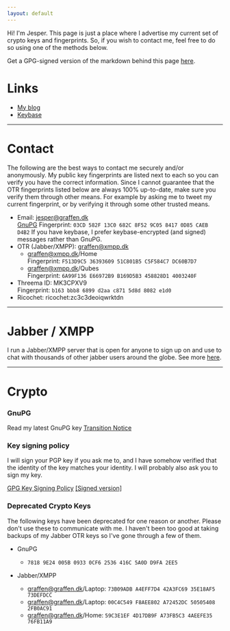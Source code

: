 ```yaml
---
layout: default
---
```


Hi! I'm Jesper. This page is just a place where I advertise my current set of crypto keys and fingerprints. So, if you wish to contact me, feel free to do so using one of the methods below. 

Get a GPG-signed version of the markdown behind this page [here](index.md.asc).

# Links

* [My blog][blog]
* [Keybase][keybase]

---

# Contact

The following are the best ways to contact me securely and/or anonymously. My public key fingerprints are listed next to each so you can verify you have the correct information.
Since I cannot guarantee that the OTR fingerprints listed below are always 100% up-to-date, make sure you verify them through other means. For example by asking me to tweet
my current fingerprint, or by verifying it through some other trusted means.

* Email: [jesper@graffen.dk][email]  
[GnuPG](graffen.asc) Fingerprint:  `03CD 582F 13C0 682C 8F52 9C05 8417 0D85 CAEB D4B2`
If you have keybase, I prefer keybase-encrypted (and signed) messages rather than GnuPG.   
* OTR (Jabber/XMPP): [graffen@xmpp.dk](xmpp:graffen@xmpp.dk)
  * graffen@xmpp.dk/Home  
    Fingerprint: `F513D9C5 36393609 51C801B5 C5F584C7 DC60B7D7`
  * graffen@xmpp.dk/Qubes  
    Fingerprint: `6A99F136 E66972B9 B169D5B3 458828D1 4003240F`
* Threema ID: MK3CPXV9  
  Fingerprint: `b163 bbb8 6899 d2aa c871 5d8d 8082 e1d0`
* Ricochet: ricochet:zc3c3deoiqwrktdn

---

# Jabber / XMPP
I run a Jabber/XMPP server that is open for anyone to sign up on and use to chat with thousands of other jabber users around the globe. See more [here][xmpp.dk].

---

# Crypto

### GnuPG
Read my latest GnuPG key [Transition Notice](/transition-notice.html)

### Key signing policy
I will sign your PGP key if you ask me to, and I have somehow verified that the identity of the key matches your
identity. I will probably also ask you to sign my key. 

[GPG Key Signing Policy](/keysigning/policy/) [[Signed version]](/keysigning/policy/index.md.asc) 

### Deprecated Crypto Keys
The following keys have been deprecated for one reason or another. Please don't use these to communicate with me. I haven't been too good at taking backups of my Jabber OTR keys so I've gone through a few of them. 


* GnuPG
  * `7818 9E24 005B 0933 0CF6 2536 416C 5A0D D9FA 2EE5`

* Jabber/XMPP
  * graffen@graffen.dk/Laptop: `73B09ADB A4EFF7D4 42A3FC69 35E18AF5 73DEFDCC`
  * graffen@graffen.dk/Laptop: `00C4C549 F8AEE802 A72452DC 50505408 2FB0AC91`
  * graffen@graffen.dk/Home: `59C3E1EF 4D17DB9F A73FB5C3 4AEEFE35 76FB11A9`

[blog]:https://blog.graffen.dk
[keybase]:https://keybase.io/graffen/
[xmpp.dk]:https://xmpp.dk
[email]:mailto:jesper@graffen.dk


